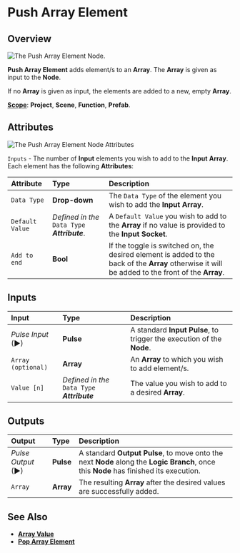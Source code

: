 # Push Array Element

## Overview

![The Push Array Element Node.](../../.gitbook/assets/pusharrayelementnode20241.png)

**Push Array Element** adds element/s to an **Array**. The **Array** is given as input to the **Node**.

If no **Array** is given as input, the elements are added to a new, empty **Array**.

[**Scope**](../overview.md#scopes): **Project**, **Scene**, **Function**, **Prefab**.

## Attributes

![The Push Array Element Node Attributes](../../.gitbook/assets/pusharrayelementattributes.png)

`Inputs` - The number of **Input** elements you wish to add to the **Input** **Array**. Each element has the following **Attributes**:

| Attribute | Type | Description |
| :--- | :--- | :--- |
| `Data Type` | **Drop-down** | The `Data Type` of the element you wish to add the **Input** **Array**. |
| `Default Value` | _Defined in the_ `Data Type` _**Attribute**_. | A `Default Value` you wish to add to the **Array** if no value is provided to the **Input** **Socket**. |
| `Add to end` | **Bool** | If the toggle is switched on, the desired element is added to the back of the **Array** otherwise it will be added to the front of the **Array**. |

## Inputs

| Input | Type | Description |
| :--- | :--- | :--- |
| _Pulse Input_ \(►\) | **Pulse** | A standard **Input Pulse**, to trigger the execution of the **Node**. |
| `Array (optional)` | **Array** | An **Array** to which you wish to add element/s. |
| `Value [n]` | _Defined in the_ `Data Type` _**Attribute**_ | The value you wish to add to a desired **Array**. |

## Outputs

| Output | Type | Description |
| :--- | :--- | :--- |
| _Pulse Output_ \(►\) | **Pulse** | A standard **Output Pulse**, to move onto the next **Node** along the **Logic Branch**, once this **Node** has finished its execution. |
| `Array` | **Array** | The resulting **Array** after the desired values are successfully added. |

## See Also

* [**Array Value**](array-value.md)
* [**Pop Array Element**](pop-array-element.md)

